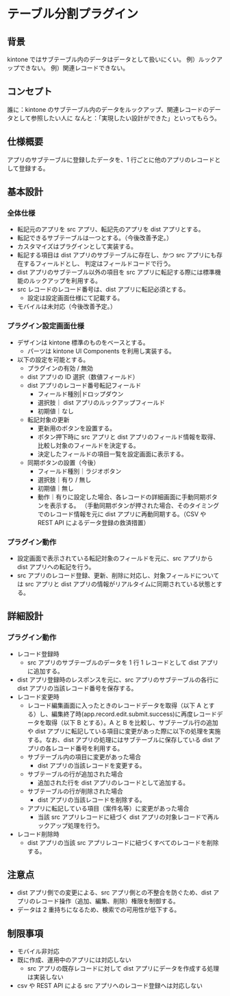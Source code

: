 # テーブル分割プラグイン

## 背景

kintone ではサブテーブル内のデータはデータとして扱いにくい。
例）ルックアップできない。
例）関連レコードできない。

## コンセプト

誰に：kintone のサブテーブル内のデータをルックアップ、関連レコードのデータとして参照したい人に
なんと：「実現したい設計ができた」といってもらう。

## 仕様概要

アプリのサブテーブルに登録したデータを、1 行ごとに他のアプリのレコードとして登録する。

## 基本設計

### 全体仕様

- 転記元のアプリを src アプリ、転記先のアプリを dist アプリとする。
- 転記できるサブテーブルは一つとする。（今後改善予定。）
- カスタマイズはプラグインとして実装する。
- 転記する項目は dist アプリのサブテーブルに存在し、かつ src アプリにも存在するフィールドとし、
  判定はフィールドコードで行う。
- dist アプリのサブテーブル以外の項目を src アプリに転記する際には標準機能のルックアップを利用する。
- src レコードのレコード番号は、dist アプリに転記必須とする。
  - 設定は設定画面仕様にて記載する。
- モバイルは未対応（今後改善予定。）

### プラグイン設定画面仕様

- デザインは kintone 標準のものをベースとする。
  - パーツは kintone UI Components を利用し実装する。
- 以下の設定を可能とする。
  - プラグインの有効 / 無効
  - dist アプリの ID 選択（数値フィールド）
  - dist アプリのレコード番号転記フィールド
    - フィールド種別|ドロップダウン
    - 選択肢｜ dist アプリのルックアップフィールド
    - 初期値｜なし
  - 転記対象の更新
    - 更新用のボタンを設置する。
    - ボタン押下時に src アプリと dist アプリのフィールド情報を取得、比較し対象のフィールドを決定する。
    - 決定したフィールドの項目一覧を設定画面に表示する。
  - 同期ボタンの設置（今後）
    - フィールド種別｜ラジオボタン
    - 選択肢｜有り / 無し
    - 初期値｜無し
    - 動作｜有りに設定した場合、各レコードの詳細画面に手動同期ボタンを表示する。
      （手動同期ボタンが押された場合、そのタイミングでのレコード情報を元に dist アプリに再動同期する。（CSV や REST API によるデータ登録の救済措置）

### プラグイン動作

- 設定画面で表示されている転記対象のフィールドを元に、src アプリから dist アプリへの転記を行う。
- src アプリのレコード登録、更新、削除に対応し、対象フィールドについては src アプリと dist アプリの情報がリアルタイムに同期されている状態とする。

## 詳細設計

### プラグイン動作

- レコード登録時
  - src アプリのサブテーブルのデータを 1 行 1 レコードとして dist アプリに追加する。
- dist アプリ登録時のレスポンスを元に、src アプリのサブテーブルの各行に dist アプリの当該レコード番号を保存する。
- レコード変更時
  - レコード編集画面に入ったときのレコードデータを取得（以下 A とする）し、編集終了時(app.record.edit.submit.success)に再度レコードデータを取得（以下 B とする）。A と B を比較し、サブテーブル行の追加や dist アプリに転記している項目に変更があった際に以下の処理を実施する。なお、dist アプリの処理にはサブテーブルに保存している dist アプリの各レコード番号を利用する。
  - サブテーブル内の項目に変更があった場合
    - dist アプリの当該レコードを変更する。
  - サブテーブルの行が追加された場合
    - 追加された行を dist アプリのレコードとして追加する。
  - サブテーブルの行が削除された場合
    - dist アプリの当該レコードを削除する。
  - アプリに転記している項目（案件名等）に変更があった場合
    - 当該 src アプリレコードに紐づく dist アプリの対象レコードで再ルックアップ処理を行う。
- レコード削除時
  - dist アプリの当該 src アプリレコードに紐づくすべてのレコードを削除する。

## 注意点

- dist アプリ側での変更による、src アプリ側との不整合を防ぐため、dist アプリのレコード操作（追加、編集、削除）権限を制御する。
- データは 2 重持ちになるため、検索での可用性が低下する。

## 制限事項

- モバイル非対応
- 既に作成、運用中のアプリには対応しない
  - src アプリの既存レコードに対して dist アプリにデータを作成する処理は実装しない
- csv や REST API による src アプリへのレコード登録へは対応しない
